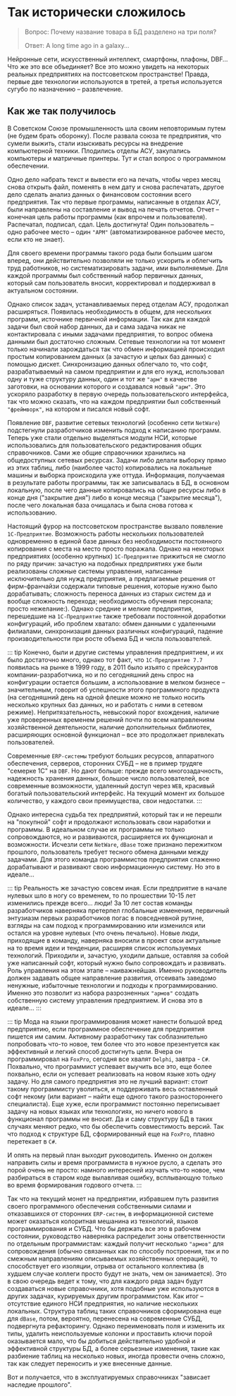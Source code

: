 # Так исторически сложилось

> Вопрос: Почему название товара в БД разделено на три поля?
>
> Ответ: A long time ago in a galaxy…

Нейронные сети, искусственный интеллект, смартфоны, плафоны, DBF… Что же это все объединяет? Все это можно увидеть на некоторых реальных предприятиях на постсоветском пространстве! Правда, первые две технологии используются в третей, а третья используется сугубо по назначению – развлечение.

## Как же так получилось

В Советском Союзе промышленность шла своим неповторимым путем (не будем брать оборонку). После развала союза те предприятия, что сумели выжить, стали изыскивать ресурсы на внедрение компьютерной техники. Плодились отделы АСУ, закупались компьютеры и матричные принтеры. Тут и стал вопрос о программном обеспечении.

Одно дело набрать текст и вывести его на печать, чтобы через месяц снова открыть файл, поменять в нем дату и снова распечатать, другое дело сделать анализ данных о финансовом состоянии всего предприятия. Так что первые программы, написанные в отделах АСУ, были направлены на составление и вывод на печать отчетов. Отчет – конечная цель работы программы (как впрочем и пользователя). Распечатал, подписал, сдал. Цель достигнута! Один пользователь – одно рабочее место – один `"АРМ"` (автоматизированное рабочее место, если кто не знает).

Для своего времени программы такого рода были большим шагом вперед, они действительно позволяли не только ускорить и облегчить труд работников, но систематизировать задачи, ими выполняемые. Для каждой программы был собственный набор первичных данных, который сам пользователь вносил, корректировал и поддерживал в актуальном состоянии.

Однако список задач, устанавливаемых перед отделам АСУ, продолжал расширяться. Появилась необходимость в общем, для нескольких программ, источнике первичной информации. Так как для каждой задачи был свой набор данных, да и сама задача никак не контактировала с иными задачами предприятия, то вопрос обмена данными был достаточно сложным. Сетевые технологии на тот момент только начинали зарождаться так что обмен информацией происходил простым копированием данных (а зачастую и целых баз данных) с помощью дискет. Синхронизацию данных облегчало то, что софт, разрабатываемый на самом предприятии и для его нужд, использовал одну и туже структуру данных, один и тот же `"арм"` в качестве заготовки, на основании которого и создавался новый `"арм"`. Это ускоряло разработку в первую очередь пользовательского интерфейса, так что можно сказать, что на каждом предприятии был собственный `"фреймворк"`, на котором и писался новый софт.

Появление `DBF`, развитие сетевых технологий (особенно сети `NetWare`) подстегнули разработчиков изменить подход к написанию программ. Теперь уже стали отдельно выделяться модули НСИ, которые использовались для пользовательского редактирования общих справочников. Сами же общие справочники хранились на общедоступных сетевых ресурсах. Задачи либо делали выборку прямо из этих таблиц, либо (наиболее часто) копировались на локальные машины и выборка происходила уже оттуда. Информация, получаемая в результате работы программы, так же записывалась в БД, в основном локальную, после чего данные копировались на общие ресурсы либо в конце дня ("закрытие дня") либо в конце месяца ("закрытие месяца"), после чего локальная база очищалась и была снова готова к использованию.

Настоящий фурор на постсоветском пространстве вызвало появление `1С-Предприятие`. Возможность работы нескольких пользователей одновременно в единой базе данных без необходимости постоянного копирования с места на место просто поражала. Однако на некоторых предприятиях (особенно крупных) `1С-Предприятие` прижиться не смогло по ряду причин: зачастую на подобных предприятиях уже были реализованы сложные системы управления, написанные исключительно для нужд предприятия, а предлагаемые решения от фирм-франчайзи содержали типовые решения, которые нужно было дорабатывать; сложность переноса данных из старых систем да и вообще сложность перехода; необходимость обучения персонала; просто нежелание:). Однако средние и мелкие предприятия, перешедшие на `1С-Предприятие` также требовали постоянной доработки конфигураций, ибо проблем хватало: обмен данными с удаленными филиалами, синхронизация данных различных конфигураций, падение производительности при росте объема БД и числа пользователей.

::: tip
Конечно, были и другие системы управления предприятием, и их было достаточно много, однако тот факт, что `1С-Предприятие 7.7` появилась на рынке в 1999 году, в 2011 было изъято с прейскурантов компании-разработчика, но и по сегодняшний день спрос на конфигурации остается большим, а использование в мелком бизнесе – значительным, говорит об успешности этого программного продукта (на сегодняшний день на одной флешке можно не только носить несколько крупных баз данных, но и работать с ними в сетевом режиме). Непритязательность, невысокий порог вхождения, наличие уже проверенных временем решений почти по всем направлениям хозяйственной деятельности, наличие дополнительных библиотек, расширяющих основной функционал – все это продолжает привлекать пользователей.

Современные `ERP-системы` требуют больших ресурсов, аппаратного обеспечения, серверов, сторонних СУБД – не в пример трудяге "семерке 1С" на `DBF`. Но дают больше: прежде всего многозадачность, надежность хранения данных, большое число пользователей, все современные возможности, удаленный доступ через `WEB`, красивый богатый пользовательский интерфейс. На текущий момент их большое количество, у каждого свои преимущества, свои недостатки.
:::

Однако интересна судьба тех предприятий, который так и не перешли на "покупной" софт и продолжают использовать свои наработки и программы. В идеальном случае их программы не только сопровождаются, но и развиваются, расширяется их функционал и возможности. Исчезли сети `NetWare`, `dBase` тоже признано пережитком прошлого, пользователь требует тесного обмена данными между задачами. Для этого команда программистов предприятия слаженно дорабатывают и развивают свою информационную систему. Но это в идеале…

::: tip
Реальность же зачастую совсем иная. Если предприятие в начале нулевых шло в ногу со временем, то по прошествии 10-15 лет изменились прежде всего… люди! За 10 лет состав команды разработчиков наверняка претерпел глобальные изменения, первичный энтузиазм первых разработчиков погас в повседневной рутине, взгляды на сам подход к  программированию или изменился или остался на уровне нулевых (что очень печально). Новые люди, приходящие в команду, наверняка вносили в проект свои актуальные на то время идеи и тенденции, расширяя список используемых технологий. Приходили и, зачастую, уходили дальше, оставляя за собой уже написанный софт, который нужно было сопровождать и развивать. Роль управления на этом этапе – наиважнейшая. Именно руководитель должен задавать общее направление развития, отсеивать заведомо ненужные, избыточные технологии и подходы к программированию. Именно это позволит из набора разрозненных `"армов"` создать собственную систему управления предприятием. И снова это в идеале…
:::

::: tip
Мода на языки программирования может нанести большой вред предприятию, если программное обеспечение для предприятия пишется им самим. Активному разработчику так соблазнительно попробовать что-то новое, тем более что это новое презентуется как эффективный и легкий способ достигнуть цели. Вчера он программировал на `FoxPro`, сегодня все хвалят `Delphi`,  завтра -  `C#`. Похвально, что программист успевает выучить все это, еще более похвально, если он успевает реализовать на новом языке хоть одну задачу. Но для самого предприятия это не лучший вариант: стоит такому программисту уволиться, и поддерживать весь оставленный софт некому (или вариант – найти еще одного такого разностороннего специалиста). Еще хуже, если программист постоянно переписывает задачу на новых языках или технологиях, но ничего нового в функционал программы не вносит. Да и саму структуру БД в таких случаях меняют редко, что бы обеспечить совместимость версий. Так что подход к структуре БД, сформированный еще на `FoxPro`, плавно перетекает в `C#`.

И опять на первый план выходит руководитель. Именно он должен направить силы и время программиста в нужное русло, а сделать это порой очень не просто: намного интересней изучать что-то новое, чем разбираться в старом коде вылавливая ошибку, всплывающую только во время формирования годового отчета.
:::

Так что на текущий монет на предприятии, избравшем путь развития своего программного обеспечения собственными силами и отказавшихся от сторонних `ERP-систем`, в информационной системе может оказаться колоритная мешанина из технологий, языков программирования и СУБД. Что бы держать все это в рабочем состоянии, руководство наверняка распределит зоны ответственности по отдельным программистам: каждый получит несколько `"армов"` для сопровождения (обычно связанных как по способу построения, так и по смежным направлениям описываемых хозяйственных операций), то способствует его изоляции, отрыва от остального коллектива (в худшем случае коллеги просто будут не знать, чем он занимается). Это в свою очередь ведет к тому, что для каждого ряда задач будут создаваться новые справочники, хотя подобные уже используются в других задачах, курируемых другим программистом. Как итог – отсутствие единого НСИ предприятия, но наличие нескольких локальных. Структура таблиц таких справочников сформирована еще для `dBase`, потом, вероятно, перенесена на современные СУБД, подвергнута рефакторингу. Однако переименовать поля и изменить их типы, удалить неиспользуемые колонки и проставить ключи порой оказывается мало, что бы добиться действительно удобной и эффективной структуры БД, а более серьезные изменения, такие как разбиение таблиц на несколько новых, иногда провести очень сложно, так как следует переносить и уже внесенные данные.

Вот и получается, что в эксплуатируемых справочниках "зависает наследие прошлого".
